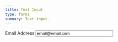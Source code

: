 ```yaml
---
title: Text Input
type: forms
summary: Text input.
---
```


<label class="timecard-label" for="employee_panel_email">Email Address</label>
<input name="email" alt="Email Address" value="email@email.com" class="employee_panel_label_input" style="width: 250px;" type="text" size="24" maxlength="255" id="employee_panel_email">
